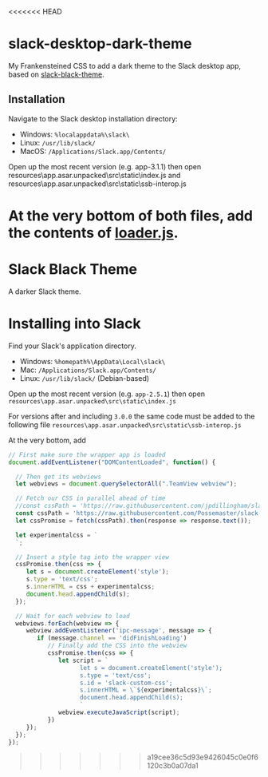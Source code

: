 <<<<<<< HEAD
# slack-desktop-dark-theme
My Frankensteined CSS to add a dark theme to the Slack desktop app, based on [slack-black-theme](https://github.com/d-fay/slack-black-theme).

## Installation

Navigate to the Slack desktop installation directory:
* Windows: `%localappdata%\slack\`
* Linux: `/usr/lib/slack/`
* MacOS: `/Applications/Slack.app/Contents/`

Open up the most recent version (e.g. app-3.1.1) then open resources\app.asar.unpacked\src\static\index.js and resources\app.asar.unpacked\src\static\ssb-interop.js

At the very bottom of both files, add the contents of [loader.js](loader.js).
=======
# Slack Black Theme

A darker Slack theme.

# Installing into Slack

Find your Slack's application directory.

* Windows: `%homepath%\AppData\Local\slack\`
* Mac: `/Applications/Slack.app/Contents/`
* Linux: `/usr/lib/slack/` (Debian-based)


Open up the most recent version (e.g. `app-2.5.1`) then open
`resources\app.asar.unpacked\src\static\index.js`

For versions after and including `3.0.0` the same code must be added to the following file
`resources\app.asar.unpacked\src\static\ssb-interop.js`

At the very bottom, add

```js
// First make sure the wrapper app is loaded
document.addEventListener("DOMContentLoaded", function() {

  // Then get its webviews
  let webviews = document.querySelectorAll(".TeamView webview");

  // Fetch our CSS in parallel ahead of time
  //const cssPath = 'https://raw.githubusercontent.com/jpdillingham/slack-desktop-dark-theme/master/custom.css';
  const cssPath = 'https://raw.githubusercontent.com/Possemaster/slack-desktop-dark/master/dark.css';
  let cssPromise = fetch(cssPath).then(response => response.text());

  let experimentalcss = `
  `;

  // Insert a style tag into the wrapper view
  cssPromise.then(css => {
     let s = document.createElement('style');
     s.type = 'text/css';
     s.innerHTML = css + experimentalcss;
     document.head.appendChild(s);
  });

  // Wait for each webview to load
  webviews.forEach(webview => {
     webview.addEventListener('ipc-message', message => {
        if (message.channel == 'didFinishLoading')
           // Finally add the CSS into the webview
           cssPromise.then(css => {
              let script = `
                    let s = document.createElement('style');
                    s.type = 'text/css';
                    s.id = 'slack-custom-css';
                    s.innerHTML = \`${experimentalcss}\`;
                    document.head.appendChild(s);
                    `
              webview.executeJavaScript(script);
           })
     });
  });
});
```
>>>>>>> a19cee36c5d93e9426045c0e0f6120c3b0a07da1
